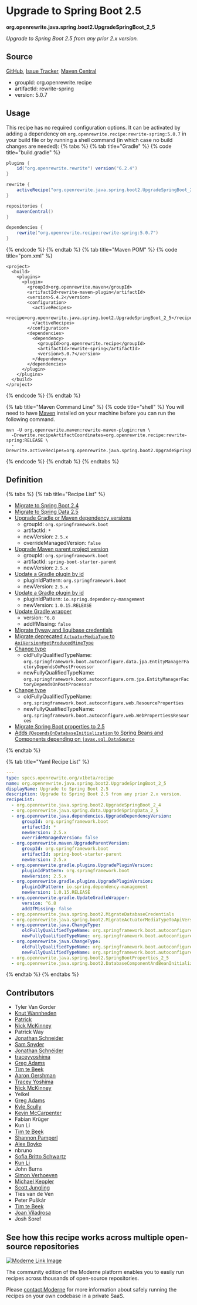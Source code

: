 # Upgrade to Spring Boot 2.5

**org.openrewrite.java.spring.boot2.UpgradeSpringBoot\_2\_5**

_Upgrade to Spring Boot 2.5 from any prior 2.x version._

## Source

[GitHub](https://github.com/openrewrite/rewrite-spring/blob/main/src/main/resources/META-INF/rewrite/spring-boot-25.yml), [Issue Tracker](https://github.com/openrewrite/rewrite-spring/issues), [Maven Central](https://central.sonatype.com/artifact/org.openrewrite.recipe/rewrite-spring/5.0.7/jar)

* groupId: org.openrewrite.recipe
* artifactId: rewrite-spring
* version: 5.0.7


## Usage

This recipe has no required configuration options. It can be activated by adding a dependency on `org.openrewrite.recipe:rewrite-spring:5.0.7` in your build file or by running a shell command (in which case no build changes are needed): 
{% tabs %}
{% tab title="Gradle" %}
{% code title="build.gradle" %}
```groovy
plugins {
    id("org.openrewrite.rewrite") version("6.2.4")
}

rewrite {
    activeRecipe("org.openrewrite.java.spring.boot2.UpgradeSpringBoot_2_5")
}

repositories {
    mavenCentral()
}

dependencies {
    rewrite("org.openrewrite.recipe:rewrite-spring:5.0.7")
}
```
{% endcode %}
{% endtab %}
{% tab title="Maven POM" %}
{% code title="pom.xml" %}
```markup
<project>
  <build>
    <plugins>
      <plugin>
        <groupId>org.openrewrite.maven</groupId>
        <artifactId>rewrite-maven-plugin</artifactId>
        <version>5.4.2</version>
        <configuration>
          <activeRecipes>
            <recipe>org.openrewrite.java.spring.boot2.UpgradeSpringBoot_2_5</recipe>
          </activeRecipes>
        </configuration>
        <dependencies>
          <dependency>
            <groupId>org.openrewrite.recipe</groupId>
            <artifactId>rewrite-spring</artifactId>
            <version>5.0.7</version>
          </dependency>
        </dependencies>
      </plugin>
    </plugins>
  </build>
</project>
```
{% endcode %}
{% endtab %}

{% tab title="Maven Command Line" %}
{% code title="shell" %}
You will need to have [Maven](https://maven.apache.org/download.cgi) installed on your machine before you can run the following command.

```shell
mvn -U org.openrewrite.maven:rewrite-maven-plugin:run \
  -Drewrite.recipeArtifactCoordinates=org.openrewrite.recipe:rewrite-spring:RELEASE \
  -Drewrite.activeRecipes=org.openrewrite.java.spring.boot2.UpgradeSpringBoot_2_5
```
{% endcode %}
{% endtab %}
{% endtabs %}

## Definition

{% tabs %}
{% tab title="Recipe List" %}
* [Migrate to Spring Boot 2.4](../../../java/spring/boot2/upgradespringboot_2_4.md)
* [Migrate to Spring Data 2.5](../../../java/spring/data/upgradespringdata_2_5.md)
* [Upgrade Gradle or Maven dependency versions](../../../java/dependencies/upgradedependencyversion.md)
  * groupId: `org.springframework.boot`
  * artifactId: `*`
  * newVersion: `2.5.x`
  * overrideManagedVersion: `false`
* [Upgrade Maven parent project version](../../../maven/upgradeparentversion.md)
  * groupId: `org.springframework.boot`
  * artifactId: `spring-boot-starter-parent`
  * newVersion: `2.5.x`
* [Update a Gradle plugin by id](../../../gradle/plugins/upgradepluginversion.md)
  * pluginIdPattern: `org.springframework.boot`
  * newVersion: `2.5.x`
* [Update a Gradle plugin by id](../../../gradle/plugins/upgradepluginversion.md)
  * pluginIdPattern: `io.spring.dependency-management`
  * newVersion: `1.0.15.RELEASE`
* [Update Gradle wrapper](../../../gradle/updategradlewrapper.md)
  * version: `^6.8`
  * addIfMissing: `false`
* [Migrate flyway and liquibase credentials](../../../java/spring/boot2/migratedatabasecredentials.md)
* [Migrate deprecated `ActuatorMediaType` to `ApiVersion#getProducedMimeType`](../../../java/spring/boot2/migrateactuatormediatypetoapiversion.md)
* [Change type](../../../java/changetype.md)
  * oldFullyQualifiedTypeName: `org.springframework.boot.autoconfigure.data.jpa.EntityManagerFactoryDependsOnPostProcessor`
  * newFullyQualifiedTypeName: `org.springframework.boot.autoconfigure.orm.jpa.EntityManagerFactoryDependsOnPostProcessor`
* [Change type](../../../java/changetype.md)
  * oldFullyQualifiedTypeName: `org.springframework.boot.autoconfigure.web.ResourceProperties`
  * newFullyQualifiedTypeName: `org.springframework.boot.autoconfigure.web.WebProperties$Resources`
* [Migrate Spring Boot properties to 2.5](../../../java/spring/boot2/springbootproperties_2_5.md)
* [Adds `@DependsOnDatabaseInitialization` to Spring Beans and Components depending on `javax.sql.DataSource`](../../../java/spring/boot2/databasecomponentandbeaninitializationordering.md)

{% endtab %}

{% tab title="Yaml Recipe List" %}
```yaml
---
type: specs.openrewrite.org/v1beta/recipe
name: org.openrewrite.java.spring.boot2.UpgradeSpringBoot_2_5
displayName: Upgrade to Spring Boot 2.5
description: Upgrade to Spring Boot 2.5 from any prior 2.x version.
recipeList:
  - org.openrewrite.java.spring.boot2.UpgradeSpringBoot_2_4
  - org.openrewrite.java.spring.data.UpgradeSpringData_2_5
  - org.openrewrite.java.dependencies.UpgradeDependencyVersion:
      groupId: org.springframework.boot
      artifactId: *
      newVersion: 2.5.x
      overrideManagedVersion: false
  - org.openrewrite.maven.UpgradeParentVersion:
      groupId: org.springframework.boot
      artifactId: spring-boot-starter-parent
      newVersion: 2.5.x
  - org.openrewrite.gradle.plugins.UpgradePluginVersion:
      pluginIdPattern: org.springframework.boot
      newVersion: 2.5.x
  - org.openrewrite.gradle.plugins.UpgradePluginVersion:
      pluginIdPattern: io.spring.dependency-management
      newVersion: 1.0.15.RELEASE
  - org.openrewrite.gradle.UpdateGradleWrapper:
      version: ^6.8
      addIfMissing: false
  - org.openrewrite.java.spring.boot2.MigrateDatabaseCredentials
  - org.openrewrite.java.spring.boot2.MigrateActuatorMediaTypeToApiVersion
  - org.openrewrite.java.ChangeType:
      oldFullyQualifiedTypeName: org.springframework.boot.autoconfigure.data.jpa.EntityManagerFactoryDependsOnPostProcessor
      newFullyQualifiedTypeName: org.springframework.boot.autoconfigure.orm.jpa.EntityManagerFactoryDependsOnPostProcessor
  - org.openrewrite.java.ChangeType:
      oldFullyQualifiedTypeName: org.springframework.boot.autoconfigure.web.ResourceProperties
      newFullyQualifiedTypeName: org.springframework.boot.autoconfigure.web.WebProperties$Resources
  - org.openrewrite.java.spring.boot2.SpringBootProperties_2_5
  - org.openrewrite.java.spring.boot2.DatabaseComponentAndBeanInitializationOrdering

```
{% endtab %}
{% endtabs %}

## Contributors
* Tyler Van Gorder
* [Knut Wannheden](mailto:knut@moderne.io)
* [Patrick](mailto:patway99@gmail.com)
* [Nick McKinney](mailto:mckinneynichoals@gmail.com)
* Patrick Way
* [Jonathan Schneider](mailto:jkschneider@gmail.com)
* [Sam Snyder](mailto:sam@moderne.io)
* [Jonathan Schnéider](mailto:jkschneider@gmail.com)
* [traceyyoshima](mailto:tracey.yoshima@gmail.com)
* [Greg Adams](mailto:gadams@gmail.com)
* [Tim te Beek](mailto:tim.te.beek@jdriven.com)
* [Aaron Gershman](mailto:aegershman@gmail.com)
* [Tracey Yoshima](mailto:tracey.yoshima@gmail.com)
* [Nick McKinney](mailto:mckinneynicholas@gmail.com)
* Yeikel
* [Greg Adams](mailto:greg@moderne.io)
* [Kyle Scully](mailto:scullykns@gmail.com)
* [Kevin McCarpenter](mailto:kevin@moderne.io)
* Fabian Krüger
* Kun Li
* [Tim te Beek](mailto:tim@moderne.io)
* [Shannon Pamperl](mailto:shanman190@gmail.com)
* [Alex Boyko](mailto:aboyko@vmware.com)
* nbruno
* [Sofia Britto Schwartz](mailto:sofia.b.schwartz@gmail.com)
* [Kun Li](mailto:kun@moderne.io)
* John Burns
* [Simon Verhoeven](mailto:verhoeven.simon@gmail.com)
* [Michael Keppler](mailto:bananeweizen@gmx.de)
* [Scott Jungling](mailto:scott.jungling@gmail.com)
* Ties van de Ven
* Peter Puškár
* [Tim te Beek](mailto:timtebeek@gmail.com)
* [Joan Viladrosa](mailto:joan@moderne.io)
* Josh Soref


## See how this recipe works across multiple open-source repositories

[![Moderne Link Image](/.gitbook/assets/ModerneRecipeButton.png)](https://app.moderne.io/recipes/org.openrewrite.java.spring.boot2.UpgradeSpringBoot_2_5)

The community edition of the Moderne platform enables you to easily run recipes across thousands of open-source repositories.

Please [contact Moderne](https://moderne.io/product) for more information about safely running the recipes on your own codebase in a private SaaS.
